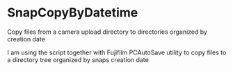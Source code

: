 SnapCopyByDatetime
==================

Copy files from a camera upload directory to directories organized by creation date

I am using the script together with Fujifilm PCAutoSave utility to copy files to a directory tree organized by snaps creation date


